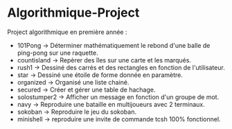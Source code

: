 # Algorithmique-Project

Project algorithmique en première année :
  - 101Pong -> Déterminer mathématiquement le rebond d'une balle de ping-pong sur une raquette.
  - countisland -> Repèrer des îles sur une carte et les marqués.
  - rush1 -> Dessiné des carrés et des rectangles en fonction de l'utilisateur.
  - star -> Dessiné une étoile de forme donnée en paramètre.
  - organized -> Organisé une liste chainé.
  - secured -> Créer et gérer une table de hachage.
  - solostumper2 -> Afficher un message en fonction d'un groupe de mot.
  - navy -> Reproduire une bataille en multijoueurs avec 2 terminaux.
  - sokoban -> Reproduire le jeu du sokoban.
  - minishell -> reproduire une invite de commande tcsh 100% fonctionnel.
